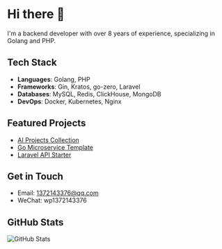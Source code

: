 # Hi there 👋

I'm a backend developer with over 8 years of experience, specializing in Golang and PHP.

## Tech Stack
- **Languages**: Golang, PHP
- **Frameworks**: Gin, Kratos, go-zero, Laravel
- **Databases**: MySQL, Redis, ClickHouse, MongoDB
- **DevOps**: Docker, Kubernetes, Nginx

## Featured Projects
- [AI Projects Collection](https://github.com/1372143376/ai-projects-collection)
- [Go Microservice Template](https://github.com/1372143376/go-microservice-template)
- [Laravel API Starter](https://github.com/1372143376/laravel-api-starter)

## Get in Touch
- Email: 1372143376@qq.com
- WeChat: wp1372143376

## GitHub Stats
![GitHub Stats](https://github-readme-stats.vercel.app/api?username=1372143376&show_icons=true&theme=radical)
